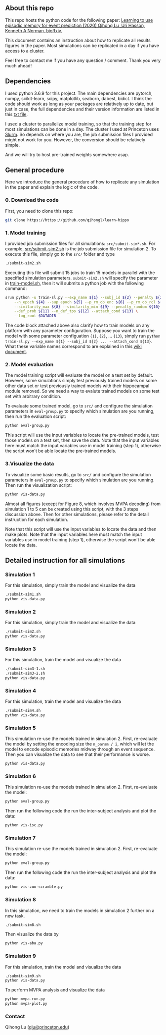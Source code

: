 ## About this repo

This repo hosts the python code for the following paper: 
[Learning to use episodic memory for event prediction (2020) Qihong Lu, Uri Hasson, Kenneth A Norman. bioRxiv.](url)

This document contains an instruction about how to replicate all results figures in the paper. Most simulations can be replicated in a day if you have access to a cluster. 

Feel free to contact me if you have any question / comment. Thank you very much ahead! 

## Dependencies 

I used python 3.6.9 for this project. The main dependencies are pytorch, numpy, scikit-learn, scipy, matplotlib, seaborn, dabest, bidict. I think the code should work as long as your packages are relatively up to date, but just in case, the full dependencies and their version information are listed in this [txt file](https://github.com/qihongl/learn-hippo/blob/master/dep.txt). 

I used a cluster to parallelize model training, so that the training step for most simulations can be done in a day. The cluster I used at Princeton uses [Slurm](https://slurm.schedmd.com/documentation.html). So depends on where you are, the job submission files I provided might not work for you. However, the conversion should be relatively simple. 

And we will try to host pre-trained weights somewhere asap. 

## General procedure 

Here we introduce the general procedure of how to replicate any simulation in the paper and explain the logic of the code. 

### 0. Download the code
First, you need to clone this repo: 
```sh
git clone https://https://github.com/qihongl/learn-hippo
```
### 1. Model training 
I provided job submission files for all simulations: `src/submit-sim*.sh`. For example, [src/submit-sim2.sh](https://github.com/qihongl/learn-hippo/blob/master/src/submit-sim2.sh) is the job submission file for simulation 2. To execute this file, simply go to the `src/` folder and type 

```sh
./submit-sim2.sh
```

Executing this file will submit 15 jobs to train 15 models in parallel with the specified simulation parameters. `submit-sim2.sh` will specify the parameter in [train-model.sh](https://github.com/qihongl/learn-hippo/blob/master/src/train-model.sh), then it will submits a python job with the following command: 

```sh
srun python -u train-sl.py --exp_name ${1} --subj_id ${2} --penalty ${3}  \
    --n_epoch ${4} --sup_epoch ${5} --p_rm_ob_enc ${6} --p_rm_ob_rcl ${7} \
    --similarity_max ${8} --similarity_min ${9} --penalty_random ${10} \
    --def_prob ${11} --n_def_tps ${12} --attach_cond ${13} \
    --log_root $DATADIR
```

The code block attached above also clarify how to train models on any platform with any parameter configuration. Suppose you want to train the model with some parameter configuation `{1}`, `{2}`, ... `{13}`, simply run `python train-sl.py --exp_name ${1} --subj_id ${2} ... --attach_cond ${13}`. What these variable names correspond to are explained in this [wiki document](url). 


### 2. Model evaluation 
The model training script will evaluate the model on a test set by default. However, some simulations simply test previously trained models on some other data set or test previously trained models with their hippocampal module removed. So we need a way to evalute trained models on some test set with arbitrary condition. 

To evaluate some trained model, go to `src/` and configure the simulation parameters in `eval-group.py` to specify which simulation are you running, then run the evaluation script: 

```sh
python eval-group.py
```

This script will use the input variables to locate the pre-trained models, test those models on a test set, then save the data. Note that the input variables here must match the input variables use in model training (step 1), otherwise the script won't be able locate the pre-trained models. 

### 3.Visualize the data 

To visualize some basic results, go to `src/` and configure the simulation parameters in `eval-group.py` to specify which simulation are you running. Then run the visualization script: 

```sh
python vis-data.py
```

Almost all figures (except for Figure 8, which involves MVPA decoding) from simulation 1 to 5 can be created using this script, with the 3 steps discussion above. Then for other simulations, please refer to the detail instruction for each simulation.  

Note that this script will use the input variables to locate the data and then make plots. Note that the input variables here must match the input variables use in model training (step 1), otherwise the script won't be able locate the data. 

## Detailed instruction for all simulations 

### Simulation 1 

For this simulation, simply train the model and visualize the data
```sh
./submit-sim1.sh
python vis-data.py
```

### Simulation 2

For this simulation, simply train the model and visualize the data
```sh
./submit-sim2.sh
python vis-data.py
```

### Simulation 3 

For this simulation, train the model and visualize the data
```sh
./submit-sim3-1.sh
./submit-sim3-2.sh
python vis-data.py
```

### Simulation 4

For this simulation, train the model and visualize the data
```sh
./submit-sim4.sh
python vis-data.py
```

### Simulation 5 

This simulation re-use the models trained in simulation 2. First, re-evaluate the model by setting the encoding size the `n_param / 2`, which will let the model to encode episodic memories midway through an event sequence. Then you can visualize the data to see that their performance is worse. 
```sh
python vis-data.py
```

### Simulation 6

This simulation re-use the models trained in simulation 2. First, re-evaluate the model: 
```sh
python eval-group.py
```


Then run the following code the run the inter-subject analysis and plot the data: 
```sh
python vis-isc.py
```


### Simulation 7 

This simulation re-use the models trained in simulation 2. First, re-evaluate the model: 
```sh
python eval-group.py
```
Then run the following code the run the inter-subject analysis and plot the data: 
```sh
python vis-zuo-scramble.py
```

### Simulation 8

In this simulation, we need to train the models in simulation 2 further on a new task. 

```sh
./submit-sim8.sh
```

Then visualize the data by 
```sh
python vis-aba.py
```

### Simulation 9 

For this simulation, train the model and visualize the data
```sh
./submit-sim9.sh
python vis-data.py
```

To perform MVPA analysis and visualize the data
```sh
python mvpa-run.py
python mvpa-plot.py
```


### Contact

Qihong Lu (qlu@princeton.edu)
